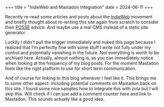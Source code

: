+++
title = "IndieWeb and Mastadon Integration"
date = 2024-06-11
+++

Recently re-read some articles and posts about the [IndieWeb](https://indieweb.org)
movement and briefly thought about re-writing this site again from scratch to 
consider their [POSSE](https://indieweb.org/POSSE) advice. And maybe use a real CMS
instead of a static site generator.

Luckily I didn't pull the trigger immediately and nuked this page because I realized
that I'm perfectly fine with some stuff I write not fully under my control and potentially
vanishing in the future. Not everything is worth to be archived here. Actually, almost 
nothing is, as you can immediately notice when looking at the frequency of my blog posts.
For the moment Mastadon feels like the right platform to use for short term communication.

And of course for linking to this blog whenever I feel like it. This brings me to some 
other aspect: including potential comments on Mastadon back on this site. I found some 
nice samples how to integrate this with zola but I will skip this. Will check if I can 
just add a comment counter here and link to Mastadon. This sounds actually like a good idea.


